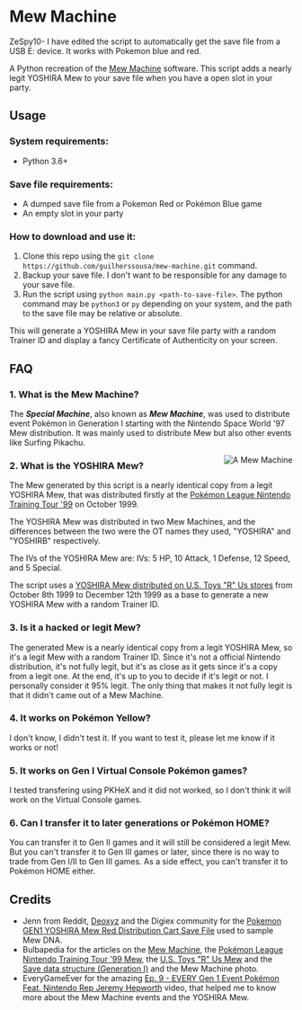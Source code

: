 # Mew Machine

ZeSpy10- I have edited the script to automatically get the save file from a USB E: device. It works with Pokemon blue and red.

A Python recreation of the [Mew Machine](#1-what-is-the-mew-machine) software. This script adds a nearly legit YOSHIRA Mew to your save file when you have a open slot in your party.

## Usage

### System requirements:

- Python 3.6+

### Save file requirements:

- A dumped save file from a Pokemon Red or Pokémon Blue game
- An empty slot in your party

### How to download and use it:

1. Clone this repo using the `git clone https://github.com/guilherssousa/mew-machine.git` command.
2. Backup your save file. I don't want to be responsible for any damage to your save file.
3. Run the script using `python main.py <path-to-save-file>`. The python command may be `python3` or `py` depending on your system, and the path to the save file may be relative or absolute.

This will generate a YOSHIRA Mew in your save file party with a random Trainer ID and display a fancy Certificate of Authenticity on your screen.

## FAQ

### 1. What is the Mew Machine?

The **_Special Machine_**, also known as **_Mew Machine_**, was used to distribute event Pokémon in Generation I starting with the Nintendo Space World '97 Mew distribution. It was mainly used to distribute Mew but also other events like Surfing Pikachu.

<img src="https://archives.bulbagarden.net/media/upload/5/5a/Mew_machine.jpg" alt="A Mew Machine" align="right">

### 2. What is the YOSHIRA Mew?

The Mew generated by this script is a nearly identical copy from a legit YOSHIRA Mew, that was distributed firstly at the [Pokémon League Nintendo Training Tour '99](#credits) on October 1999.

The YOSHIRA Mew was distributed in two Mew Machines, and the differences between the two were the OT names they used, "YOSHIRA" and "YOSHIRB" respectively.

The IVs of the YOSHIRA Mew are: IVs: 5 HP, 10 Attack, 1 Defense, 12 Speed, and 5 Special.

The script uses a [YOSHIRA Mew distributed on U.S. Toys "R" Us stores](#credits) from October 8th 1999 to December 12th 1999 as a base to generate a new YOSHIRA Mew with a random Trainer ID.

### 3. Is it a hacked or legit Mew?

The generated Mew is a nearly identical copy from a legit YOSHIRA Mew, so it's a legit Mew with a random Trainer ID. Since it's not a official Nintendo distribution, it's not fully legit, but it's as close as it gets since it's a copy from a legit one. At the end, it's up to you to decide if it's legit or not. I personally consider it 95% legit. The only thing that makes it not fully legit is that it didn't came out of a Mew Machine.

### 4. It works on Pokémon Yellow?

I don't know, I didn't test it. If you want to test it, please let me know if it works or not!

### 5. It works on Gen I Virtual Console Pokémon games?

I tested transfering using PKHeX and it did not worked, so I don't think it will work on the Virtual Console games.

### 6. Can I transfer it to later generations or Pokémon HOME?

You can transfer it to Gen II games and it will still be considered a legit Mew. But you can't transfer it to Gen III games or later, since there is no way to trade from Gen I/II to Gen III games. As a side effect, you can't transfer it to Pokémon HOME either.

## Credits

- Jenn from Reddit, [Deoxyz](https://digiex.net/members/50132/) and the Digiex community for the [Pokemon GEN1 YOSHIRA Mew Red Distribution Cart Save File](https://digiex.net/threads/pokemon-gen1-yoshira-mew-red-distribution-cart-save-download.15327/) used to sample Mew DNA.
- Bulbapedia for the articles on the [Mew Machine](https://bulbapedia.bulbagarden.net/wiki/Special_Machine), the [Pokémon League Nintendo Training Tour '99 Mew](<https://bulbapedia.bulbagarden.net/wiki/List_of_European_language_event_Pok%C3%A9mon_distributions_(Generation_I)#Pok.C3.A9mon_League_Nintendo_Training_Tour_.2799_Mew>), the [U.S. Toys "R" Us Mew](<https://bulbapedia.bulbagarden.net/wiki/List_of_European_language_event_Pok%C3%A9mon_distributions_(Generation_I)#U.S._Toys_.22R.22_Us_Mew>) and the [Save data structure (Generation I)](<https://bulbapedia.bulbagarden.net/wiki/Save_data_structure_(Generation_I)>) and the Mew Machine photo.
- EveryGameEver for the amazing [Ep. 9 - EVERY Gen 1 Event Pokémon Feat. Nintendo Rep Jeremy Hepworth](https://www.youtube.com/watch?v=huiCsOIsHwg) video, that helped me to know more about the Mew Machine events and the YOSHIRA Mew.
